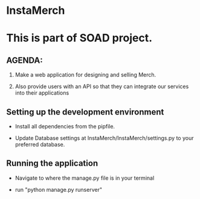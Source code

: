 # InstaMerch

# This is part of SOAD project.

## AGENDA:

  1. Make a web application for designing and selling Merch.

  2. Also provide users with an API so that they can integrate our services into their applications

## Setting up the development environment

  * Install all dependencies from the pipfile.

  * Update Database settings at InstaMerch/InstaMerch/settings.py to your preferred database.

## Running the application

  * Navigate to where the manage.py file is in your terminal

  * run "python manage.py runserver"
